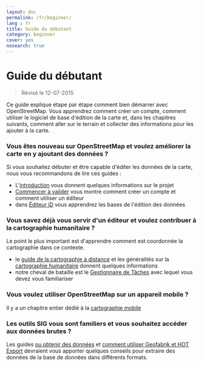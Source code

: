```yaml
---
layout: doc
permalink: /fr/beginner/
lang : fr
title: Guide du débutant
category: beginner
cover: yes
nosearch: true
---
```


Guide du débutant
================

> Révisé le 12-07-2015  

Ce guide explique étape par étape comment bien démarrer avec OpenStreetMap. Vous apprendrez comment créer un compte, comment utiliser le logiciel de base d'édition de la carte et, dans les chapitres suivants, comment aller sur le terrain et collecter des informations pour les ajouter à la carte. 

### Vous êtes nouveau sur OpenStreetMap et voulez améliorer la carte en y ajoutant des données ?

Si vous souhaitez débuter et être capable d'éditer les données de la carte, nous vous recommandons de lire ces guides :
- L'[introduction](/fr/beginner/introduction/) vous donnent quelques informations sur le projet
- [Commencer à valider](/fr/beginner/start-osm/) vous montre comment créer un compte et comment utiliser un éditeur
- dans [Éditeur iD](/fr/beginner/id-editor/) vous apprendrez les bases de l'édition des données


### Vous savez déjà vous servir d'un éditeur et voulez contribuer à la cartographie humanitaire ?

Le point le plus important est d'apprendre comment est coordonnée la cartographie dans ce contexte.
- le [guide de la cartographie à distance](/fr/coordination/HOT-Remote-Response-Guide/) et les généralités sur la [cartographie humanitaire](/fr/coordination/humanitarian/) donnent quelques informations
- notre cheval de bataille est le [Gestionnaire de Tâches](/fr/coordination/tasking-manager3/) avec lequel vous devez vous familiariser

### Vous voulez utiliser OpenStreetMap sur un appareil mobile ?

Il y a un chapitre entier dédié à la [cartographie mobile](/fr/mobile-mapping)


### Les outils SIG vous sont familiers et vous souhaitez accéder aux données brutes ?

Les guides [ou obtenir des données](/fr/osm-data/getting-data/)  et [comment utiliser Geofabrik et HOT Export](/fr/osm-data/geofabrik-and-hot-export/) devraient vous apporter quelques conseils pour extraire des données de la base de données dans différents formats.